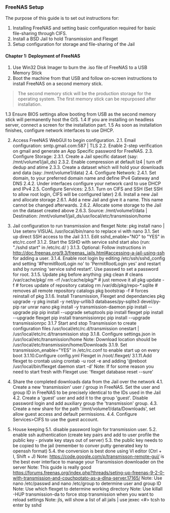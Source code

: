 ### FreeNAS Setup ###
The purpose of this guide is to set out instructions for:
1. Installing FreeNAS and setting basic configuration required for basic file-sharing through CIFS.
2. Install a BSD Jail to hold Transmission and Flexget
3. Setup configuration for storage and file-sharing of the Jail

#### Chapter 1: Deployment of FreeNAS ####
1. Use Win32 Disk Imager to burn the .iso file of FreeNAS to a USB Memory Stick
2. Boot the machine from that USB and follow on-screen instructions to install FreeNAS on a second memory stick.
> The second memory stick will be the production storage for the operating system. The first memory stick can be repurposed after installation.

1.3 Ensure BIOS settings allow booting from USB as the second memory stick will permanently host the O/S.
	1.4 If you are installing on headless server, connect a screen for the installation part.
	1.5 As soon as installation finishes, configure network interfaces to use DHCP.

2. Access FreeNAS WebGUI to begin configuration.
	2.1. Email configuration:	smtp.gmail.com:587 | TLS
	2.2. Enable 2-step verification on gmail and generate an App Specific password for FreeNAS.
	2.3. Configure Storage:
		2.3.1. Create a Jail specific dataset (say: /mnt/volume1/jail_ds)
		2.3.2. Enable compression at default lz4 | turn off dedup and atime
		2.3.3. Create a dataset which will hold your downloads and data (say: /mnt/volume1/data)
	2.4. Configure Network:
		2.4.1. Set domain, to your preferred domain name and define IPv4 Gateway and DNS
		2.4.2. Under interfaces configure your network card to use DHCP and IPv4
	2.5. Configure Services:
		2.5.1. Turn on CIFS and SSH (Set SSH to allow root login, CIFS will be configured later)
	2.6. Install a new Jail and allocate storage
		2.6.1. Add a new Jail and give it a name. This name cannot be changed afterwards.
		2.6.2. Allocate some storage to the Jail on the dataset created above
		2.6.3. Source: /mnt/volume1/data | Destination: /mnt/volume1/jail_ds/usr/local/etc/transmission/home

3. Jail configuration to run transmission and flexget
Note: pkg install  nano | Use setenv VISUAL /usr/local/bin/nano to replace vi with nano
	3.1. Set up direct SSH access to the Jail
		3.1.1. Edit sshd_enable="NO" to "YES" in etc/rc.conf
		3.1.2. Start the SSHD with service sshd start also (run: "./sshd start" in /etc/rc.d/ )
		3.1.3. Optional: Follow instructions in http://doc.freenas.org/9.3/freenas_jails.html#accessing-a-jail-using-ssh for adding a user.
		3.1.4. Enable root login by editing /etc/ssh/sshd_config and setting '#PermitRootLogin no' to 'PermitRootLogin yes' and restart sshd by running 'service sshd restart'. Use passwd to set a password for root.
		3.1.5. Update pkg before anything:
			pkg clean 						# cleans /var/cache/pkg/
			rm -rf /var/cache/pkg/* 		# just remove it all
			pkg update -f 					# forces update  of repository catalog
			rm /var/db/pkg/repo-*.sqlite 	# removes all remote repository catalogs
			pkg bootstrap -f 				# forces reinstall of pkg
		3.1.6. Install Transmission, Flexget and dependancies
			pkg upgrade -y
			pkg install -y net/py-urllib3 databases/py-sqlite3 devel/py-pip rar unrar nano
			pkg install -y transmission-daemon
			pip install --upgrade pip
			pip install --upgrade setuptools
			pip install flexget
			pip install --upgrade flexget
			pip install transmissionrpc
			pip install --upgrade transmissionrpc
		3.1.7 Start and stop Transmission to create configuration files
				/usr/local/etc/rc.d/transmission onestart | /usr/local/etc/rc.d/transmission stop
		3.1.8. Configure settings.json in /usr/local/etc/transmission/home
		Note: Download location should be /usr/local/etc/transmission/home/Downloads
		3.1.9. Set transmission_enable="YES" in /etc/rc.conf to enable start up on every boot
		3.1.10.Configure config.yml Flexget in /root/.flexget/
		3.1.11.Add flexget to crontab using crontab -u root -e
 and adding '@reboot /usr/local/bin/flexget daemon start -d'
		Note: If for some reason you need to start fresh with Flexget use: 'flexget database reset --sure'
4. Share the completed downloads data from the Jail over the network
	4.1. Create a new 'transmission' user / group in FreeNAS. Set the user and group ID in FreeNAS to be precisely identical to the IDs used in the Jail
	4.2. Create a 'guest' user and add it to the group 'guest'. Disable password login and add auxiliary group the 'transmission' group.
	4.3. Create a new share for the path '/mnt/volume1/data/Downloads', set allow guest access and default permissions.
	4.4. Configure Services>CIFS to use the guest account.
5. House keeping
	5.1. disable password login for transmission user.
	5.2. enable ssh authentication (create key pairs and add to user profile the public key - private key stays out of server)
	5.3. the public key needs to be copied to the jail (remember to conver putty generated key to openssh format)
	5.4. the conversion is best done using VI editor (Ctrl + I, Shift + J)
	Note: https://code.google.com/p/transmisson-remote-gui/ is the best ever interface to manage your Transmission downloader on the server
	Note: This guide is really good https://forums.freenas.org/index.php?threads/seting-up-freenas-9-2-0-with-transmission-and-couchpotato-as-a-dlna-server.17165/
	Note: Use  nano /etc/passwd and nano /etc/group to determine user and group ID
	Note: Use which flexget to determine working directory
	Note: Use killall -HUP transmission-da to force stop transmission when you want to reload settings
	Note: jls, will show a list of all jails | use jexec <#> tcsh to enter by sshd
